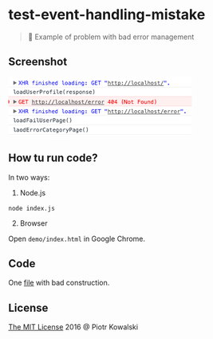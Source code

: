 # test-event-handling-mistake

> :ledger: Example of problem with bad error management

## Screenshot

![](./screenshot.png)

## How tu run code?

In two ways:

1. Node.js

```
node index.js
```

2. Browser

Open `demo/index.html` in Google Chrome.

## Code

One [file](./index.js) with bad construction.

## License 

[The MIT License](http://piecioshka.mit-license.org) 2016 @ Piotr Kowalski

